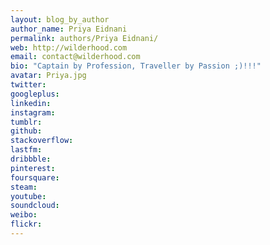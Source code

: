 ```yaml
---
layout: blog_by_author
author_name: Priya Eidnani
permalink: authors/Priya Eidnani/
web: http://wilderhood.com
email: contact@wilderhood.com
bio: "Captain by Profession, Traveller by Passion ;)!!!"
avatar: Priya.jpg
twitter: 
googleplus:
linkedin:
instagram:
tumblr:
github:
stackoverflow:
lastfm:
dribbble:
pinterest:
foursquare:
steam:
youtube:
soundcloud:
weibo:
flickr:
---
```

